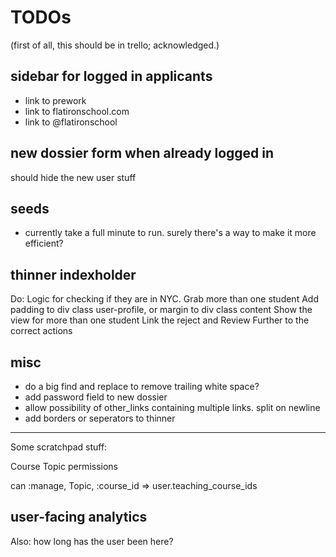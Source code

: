 # TODOs

(first of all, this should be in trello; acknowledged.)

## sidebar for logged in applicants

- link to prework
- link to flatironschool.com
- link to @flatironschool

## new dossier form when already logged in

should hide the new user stuff

## seeds

- currently take a full minute to run. surely there's a way to make it more efficient?

## thinner indexholder

Do:
Logic for checking if they are in NYC.
Grab more than one student
Add padding to div class user-profile, or margin to div class content
Show the view for more than one student
Link the reject and Review Further to the correct actions

## misc

- do a big find and replace to remove trailing white space?
- add password field to new dossier
- allow possibility of other_links containing multiple links. split on newline
- add borders or seperators to thinner

* * *

Some scratchpad stuff:

Course Topic permissions

can :manage, Topic, :course_id => user.teaching_course_ids

## user-facing analytics

Also: how long has the user been here?

